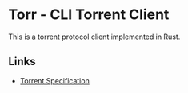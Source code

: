 # Torr - CLI Torrent Client

This is a torrent protocol client implemented in Rust.

## Links

- [Torrent Specification](http://bittorrent.org/beps/bep_0052.html)